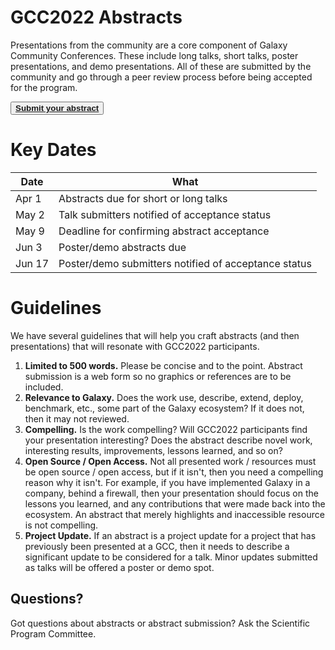 <slot name="/events/gcc2022/header" />

# GCC2022 Abstracts

Presentations from the community are a core component of Galaxy Community Conferences.  These include long talks, short talks, poster presentations, and demo presentations.  All of these are submitted by the community and go through a peer review process before being accepted for the program.

<div class="container">
    <div class="row">
        <div class="col"></div>
        <div class="col">
            <button type="button" class="btn btn-secondary center">
                <a target="_blank" href="https://docs.google.com/forms/d/1z29z8Nd8Gho0trS7DySvWAii6hisbZr67cuI--lcZ_4/">
                    <strong>Submit your abstract</strong>
                </a>
            </button>
        </div>
        <div class="col"></div>
    </div>
</div>

# Key Dates

| Date   | What |
| ----- | --- |
| Apr  1 | Abstracts due for short or long talks |
| May  2 | Talk submitters notified of acceptance status |
| May  9 | Deadline for confirming abstract acceptance |
| Jun  3 | Poster/demo abstracts due |
| Jun  17 | Poster/demo submitters notified of acceptance status |

# Guidelines

We have several guidelines that will help you craft abstracts (and then presentations) that will resonate with GCC2022 participants.
1. **Limited to 500 words.** Please be concise and to the point. Abstract submission is a web form so no graphics or references are to be included.
1. **Relevance to Galaxy.** Does the work use, describe, extend, deploy, benchmark, etc., some part of the Galaxy ecosystem?  If it does not, then it may not reviewed.
1. **Compelling.** Is the work compelling?  Will GCC2022 participants find your presentation interesting?  Does the abstract describe novel work, interesting results, improvements, lessons learned, and so on?
1. **Open Source / Open Access.**  Not all presented work / resources must be open source / open access, but if it isn't, then you need a compelling reason why it isn't.  For example, if you have implemented Galaxy in a company, behind a firewall, then your presentation should focus on the lessons you learned, and any contributions that were made back into the ecosystem.  An abstract that merely highlights and inaccessible resource is not compelling.
1. **Project Update.** If an abstract is a project update for a project that has previously been presented at a GCC, then it needs to describe a significant update to be considered for a talk.  Minor updates submitted as talks will be offered a poster or demo spot.

## Questions?

Got questions about abstracts or abstract submission? Ask the Scientific Program Committee.
